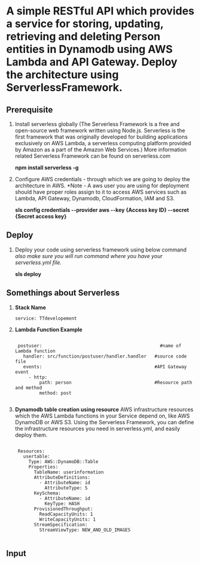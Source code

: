 # A simple RESTful API which provides a service for storing, updating, retrieving and deleting Person entities in Dynamodb using AWS Lambda and API Gateway. Deploy the architecture using ServerlessFramework.

## Prerequisite 

1. Install serverless globally (The Serverless Framework is a free and open-source web framework written using Node.js. Serverless is the first framework that was originally developed for building applications exclusively on AWS Lambda, a serverless computing platform provided by Amazon as a part of the Amazon Web Services.)
    More information related Serverless Framework can be found on serverless.com
   
      **npm install serverless -g**
    
2. Configure AWS credentials - through which we are going to deploy the architecture in AWS.
    *Note - A aws user you are using for deployment should have proper roles assign to it to access AWS services such as Lambda, API Gateway, Dynamodb, CloudFormation, IAM and S3.
    
    **sls config credentials --provider aws --key {Access key ID} --secret {Secret access key}**
   

## Deploy
 1.  Deploy your code using serverless framework using below command *also make sure you will run command where you have your serverless.yml file.*
 
     **sls deploy**


## Somethings about Serverless
   
   1. **Stack Name**
        ```
        service: TTdevelopement
        ```
   2. **Lambda Function Example**
        ```   
                                                         
         postuser:                                            #name of Lambda function
           handler: src/function/postuser/handler.handler   #source code file
           events:                                          #API Gateway event
             - http:                                        
                 path: person                               #Resource path and method
                 method: post
       

3. **Dynamodb table creation using resource**
     AWS infrastructure resources which the AWS Lambda functions in your Service depend on, like AWS DynamoDB or AWS S3.
     Using the Serverless Framework, you can define the infrastructure resources you need in serverless.yml, and easily deploy them.
     ```

      Resources:
        usertable:
          Type: AWS::DynamoDB::Table
          Properties:
            TableName: userinformation
            AttributeDefinitions:
              - AttributeName: id
                AttributeType: S
            KeySchema:
              - AttributeName: id
                KeyType: HASH
            ProvisionedThroughput:
              ReadCapacityUnits: 1
              WriteCapacityUnits: 1
            StreamSpecification:
              StreamViewType: NEW_AND_OLD_IMAGES
               
## Input

